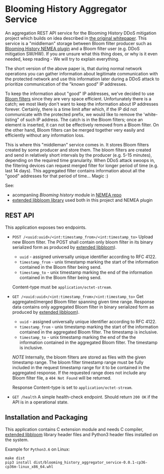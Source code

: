 Blooming History Aggregator Service
===================================

An aggregation REST API service for the Blooming History DDoS mitigation
project which builds on idea described in [the original whitepaper][4]. This
service is a "middleman" storage between Bloom filter producer such as
[Blooming History NEMEA plugin][1] and a Bloom filter user (e.g. DDoS
mitigation SW/HW). If you are unsure what this thing does, or why is it even
needed, keep reading - We will try to explain everything.

The short version of the above paper is, that during normal network
operations you can gather information about legitimate communication with the
protected network and use this information later during a DDoS attack to
prioritize communication of the "known good" IP addresses.

To keep the information about "good" IP addresses, we've decided to use
[Bloom filters][4] since they are very space efficient. Unfortunately there
is a catch; we most likely don't want to keep the information about IP
addresses forever. Certainly, there is a time limit after which, if the IP
did not communicate with the protected prefix, we would like to remove the
'white-listing" of such IP address. The catch is in the Bloom filters; once
an element is inserted, it can not be effectively removed from a Bloom filter.
On the other hand, Bloom filters can be merged together very easily and
efficiently without any information loss.

This is where this "middleman" service comes in. It stores Bloom filters
created by some producer and store them. The bloom filters are created and
send in relatively short intervals by the producer (e.g. 5-15 minutes),
depending on the required time granularity. When DDoS attack swoops in, the
filtering devices can request merged filter for longer period of time (e.g.
last 14 days). This aggregated filter contains information about all the
"good" addresses for that period of time... Magic :)

See:

- acompaniing *Blooming history* module in [NEMEA repo][1]
- [extended libbloom library][2] used both in this project and NEMEA plugin


REST API
--------

This application exposes two endpoints.

- `POST /<uuid:uuid>/<int:timestamp_from>/<int:timestamp_to>`
  Upload new Bloom filter. The POST shall contain only bloom filter in its
  binary serialized form as produced by [extended libbloom][2]).

  - `uuid` - assigned universally unique identifier according to RFC 4122.
  - `timestamp_from` - unix timestamp marking the start of the information
    contained in the Bloom filter being send.
  - `timestamp_to` - unix timestamp marking the end of the information
    contained in the Bloom filter being send.

  Content-type must be `application/octet-stream`.

- `GET /<uuid:uuid>/<int:timestamp_from>/<int:timestamp_to>`
  Get aggregated/merged Bloom filter spanning given time range. Response data
  contains only aggregated Bloom filter in binary serialized form as produced
  by [extended libbloom][2]).

  - `uuid` - assigned universally unique identifier according to RFC 4122.
  - `timestamp_from` - unix timestamp marking the start of the information
    contained in the aggregated Bloom filter. The timestamp is inclusive.
  - `timestamp_to` - unix timestamp marking the end of the the information
    contained in the aggregated Bloom filter. The timestamp is inclusive.

  _NOTE_ Internally, the bloom filters are stored as files with the given
  timestamp range. The bloom filter timestamp range must be fully included in
  the request timestamp range for it to be contained in the aggregated
  response. If the requested range does not include any Bloom filter file, a
  `404 Not Found` will be returned.

  Response Content-type is set to `application/octet-stream`.

- `GET /health`
  A simple health-check endpoint. Should return `200 OK` if the API is in a
  operational state.


Installation and Packaging
--------------------------

This application contains C extension module and needs C compiler,
[extended libbloom][2] library header files and Python3 header files
installed on the system.

Example for `Python3.6` on Linux:

```
make dist
pip3 install dist/blooming_history_aggregator_service-0.0.1-cp36-cp36m-linux_x86_64.whl
```


[1]: https://github.com/CESNET/Nemea-Modules/
[2]: https://github.com/fkrestan/libbloom/
[3]: https://ieeexplore.ieee.org/document/1204223/
[4]: https://en.wikipedia.org/wiki/Bloom_filter